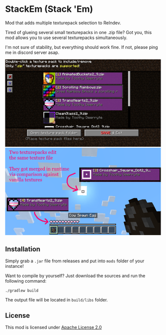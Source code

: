 # StackEm (Stack 'Em)

Mod that adds multiple texturepack selection to ReIndev.

Tired of glueing several small texturepacks in one .zip file? Got you, this mod allows you to use several texturepacks simultaneously.

I'm not sure of stability, but everything should work fine. If not, please ping me in discord server asap.

![Showcase 1!](https://github.com/tracystacktrace/StackEm/raw/main/docs/showcase_1.png)
![Showcase 2!](https://github.com/tracystacktrace/StackEm/raw/main/docs/showcase_2.png)

## Installation

Simply grab a `.jar` file from releases and put into `mods` folder of your instance!

Want to compile by yourself? Just download the sources and run the following command:
```shell
./gradlew build
```

The output file will be located in `build/libs` folder.

## License

This mod is licensed under [Apache License 2.0](https://github.com/tracystacktrace/StackEm/blob/main/LICENSE)